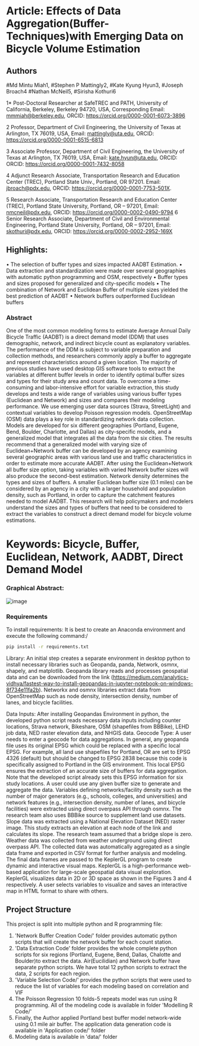 # Article: Effects of Data Aggregation(Buffer-Techniques)with Emerging Data on Bicycle Volume Estimation

## Authors 
#Md Mintu Miah1, 
#Stephen P Mattingly2, 
#Kate Kyung Hyun3, 
#Joseph Broach4
#Nathan McNeil5,
#Sirisha Kothuri6

1* Post-Doctoral Researcher at SafeTREC and PATH, University of California, Berkeley, Berkeley 94720, USA, Corresponding Email: mmmiah@berkeley.edu, ORCID: https://orcid.org/0000-0001-6073-3896

2 Professor, Department of Civil Engineering, the University of Texas at Arlington, TX 76019, USA, Email: mattingly@uta.edu, ORCID: https://orcid.org/0000-0001-6515-6813

3 Associate Professor, Department of Civil Engineering, the University of Texas at Arlington, TX 76019, USA, Email: kate.hyun@uta.edu, ORCID: ORCID: https://orcid.org/0000-0001-7432-8058

4 Adjunct Research Associate,  Transportation Research and Education Center (TREC), Portland State Univ., Portland, OR 97201. Email: jbroach@pdx.edu, ORCID: https://orcid.org/0000-0001-7753-501X. 

5 Research Associate,  Transportation Research and Education Center (TREC), Portland State University, Portland, OR – 97201, Email: nmcneil@pdx.edu, ORCID: https://orcid.org/0000-0002-0490-9794
6 Senior Research Associate, Department of Civil and Environmental Engineering, Portland State University, Portland, OR – 97201, Email: skothuri@pdx.edu, ORCID: https://orcid.org/0000-0002-2952-169X
## Highlights:
•	The selection of buffer types and sizes impacted AADBT Estimation.
•	Data extraction and standardization were made over several geographies with automatic python programming and OSM, respectively
•	Buffer types and sizes proposed for generalized and city-specific models
•	The combination of Network and Euclidean Buffer of multiple sizes yielded the best prediction of AADBT
•	Network buffers outperformed Euclidean buffers


### Abstract

One of the most common modeling forms to estimate Average Annual Daily Bicycle Traffic (AADBT) is a direct demand model (DDM) that uses demographic, network, and indirect bicycle count as explanatory variables. The performance of the DDM is subject to variable preparation and collection methods, and researchers commonly apply a buffer to aggregate and represent characteristics around a given location. The majority of previous studies have used desktop GIS software tools to extract the variables at different buffer levels in order to identify optimal buffer sizes and types for their study area and count data. To overcome a time-consuming and labor-intensive effort for variable extraction, this study develops and tests a wide range of variables using various buffer types (Euclidean and Network) and sizes and compares their modeling performance. We use emerging user data sources (Strava, StreetLight) and contextual variables to develop Poisson regression models. OpenStreetMap (OSM) data plays a key role in standardizing network data collection. Models are developed for six different geographies (Portland, Eugene, Bend, Boulder, Charlotte, and Dallas) as city-specific models, and a generalized model that integrates all the data from the six cities. The results recommend that a generalized model with varying size of Euclidean+Network buffer can be developed by an agency examining several geographic areas with various land use and traffic characteristics in order to estimate more accurate AADBT. After using the Euclidean+Network all buffer size option, taking variables with varied Network buffer sizes will also produce the second-best estimation. Network density determines the types and sizes of buffers. A smaller Euclidean buffer size (0.1 miles) can be considered by an agency in a city with a larger household and population density, such as Portland, in order to capture the catchment features needed to model AADBT.  This research will help policymakers and modelers understand the sizes and types of buffers that need to be considered to extract the variables to construct a direct demand model for bicycle volume estimations.
# Keywords: Bicycle, Buffer, Euclidean, Network, AADBT, Direct Demand Model


### Graphical Abstract:
![image](https://user-images.githubusercontent.com/60245323/166619115-ee0a5efd-570a-40ed-9645-35c39a72ddd5.png)

### Requirements
To install requirements: It is best to create an Anaconda environment and execute the following command:/
```bash
pip install -r requirements.txt
```
Library: An initial step creates a separate environment in desktop python to install necessary libraries such as Geopanda, panda, Network, osmnx, shapely, and matplotlib. Geopanda library reads and processes geospatial data and can be downloaded from the link (https://medium.com/analytics-vidhya/fastest-way-to-install-geopandas-in-jupyter-notebook-on-windows-8f734e11fa2b). Networkx and osmnx libraries extract data from OpenStreetMap such as node density, intersection density, number of lanes, and bicycle facilities. 

Data Inputs: After installing Geopandas Environment in python, the developed python script reads necessary data inputs including counter locations, Strava network, Bikeshare, OSM (shapefiles from BBBike), LEHD job data, NED raster elevation data, and NHGIS data. Geocode Type: A user needs to enter a geocode for data aggregations. In general, any geopanda file uses its original EPSG which could be replaced with a specific local EPSG. For example, all land use shapefiles for Portland, OR are set to EPSG 4326 (default) but should be changed to EPSG 2838 because this code is specifically assigned to Portland in the GIS environment. This local EPSG ensures the extraction of an accurate size of buffers for data aggregation. Note that the developed script already sets this EPSG information for six study locations. A user could use any given buffer size to generate and aggregate the data. Variables defining networks/facility density such as the number of major generators (e.g., schools, colleges, and universities) and network features (e.g., intersection density, number of lanes, and bicycle facilities) were extracted using direct overpass API through osmnx.  The research team also uses BBBike source to supplement land use datasets. Slope data was extracted using a National Elevation Dataset (NED) raster image. This study extracts an elevation at each node of the link and calculates its slope. The research team assumed that a bridge slope is zero. Weather data was collected from weather underground using direct overpass API. The collected data was automatically aggregated as a single data frame and exported in CSV format for further analysis and modeling. The final data frames are passed to the KeplerGL program to create dynamic and interactive visual maps. KeplerGL is a high-performance web-based application for large-scale geospatial data visual exploration. KeplerGL visualizes data in 2D or 3D space as shown in the Figures 3 and 4 respectively. A user selects variables to visualize and saves an interactive map in HTML format to share with others.


## Project Structure
This project is split into multiple python and R programming file:
1. 'Network Buffer Creation Code/' folder provides automatic python scripts that will create the network buffer for each count station.
2. 'Data Extraction Code' folder provides the whole complete python scripts for six regions (Portland, Eugene, Bend, Dallas, Chalotte and Boulder)to extract the data. Air(Eucilidian) and Network buffer have separate python scripts. We have total 12 python scripts to extract the data, 2 scripts for each region. 
3. 'Variable Selection Code/' provides the python scripts that were used to reduce the list of variables for each modeling based on correlation and VIF
4. The Poisson Regression 10 folds-5 repeats model was run using R programming. All of the modeling code is available in folder 'Modelling R Code/'
5. Finally, the Author applied Portland best buffer model network-wide using 0.1 mile air buffer. The application data generation code is available in 'Application code/' folder
6. Modeling data is available in 'data/' folder



